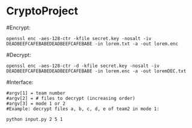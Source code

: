 # CryptoProject

#Encrypt:
```
openssl enc -aes-128-ctr -kfile secret.key -nosalt -iv DEADBEEFCAFEBABEDEADBEEFCAFEBABE -in lorem.txt -a -out lorem.enc
```
#Decrypt:

```
openssl enc -aes-128-ctr -d -kfile secret.key -nosalt -iv DEADBEEFCAFEBABEDEADBEEFCAFEBABE -in lorem.enc -a -out loremDEC.txt
```

#Interface:
```
#argv[1] = team number
#argv[2] = # files to decrypt (increasing order)
#argv[3] = mode 1 or 2
#Example: decrypt files a, b, c, d, e of team2 in mode 1:

python input.py 2 5 1
```
